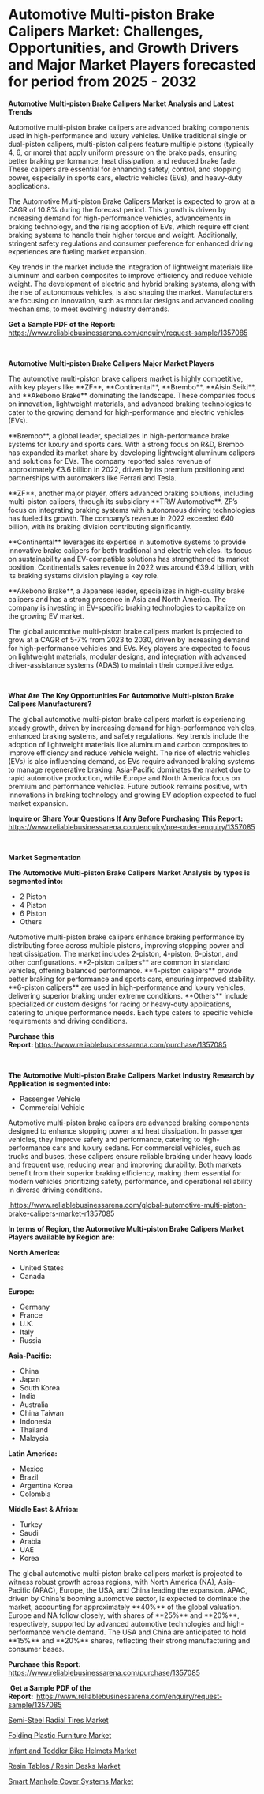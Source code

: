 <p><h1>Automotive Multi-piston Brake Calipers Market: Challenges, Opportunities, and Growth Drivers and Major Market Players forecasted for period from 2025 - 2032</h1></p><p><strong>Automotive Multi-piston Brake Calipers Market Analysis and Latest Trends</strong></p>
<p><p>Automotive multi-piston brake calipers are advanced braking components used in high-performance and luxury vehicles. Unlike traditional single or dual-piston calipers, multi-piston calipers feature multiple pistons (typically 4, 6, or more) that apply uniform pressure on the brake pads, ensuring better braking performance, heat dissipation, and reduced brake fade. These calipers are essential for enhancing safety, control, and stopping power, especially in sports cars, electric vehicles (EVs), and heavy-duty applications.</p><p>The Automotive Multi-piston Brake Calipers Market is expected to grow at a CAGR of 10.8% during the forecast period. This growth is driven by increasing demand for high-performance vehicles, advancements in braking technology, and the rising adoption of EVs, which require efficient braking systems to handle their higher torque and weight. Additionally, stringent safety regulations and consumer preference for enhanced driving experiences are fueling market expansion.</p><p>Key trends in the market include the integration of lightweight materials like aluminum and carbon composites to improve efficiency and reduce vehicle weight. The development of electric and hybrid braking systems, along with the rise of autonomous vehicles, is also shaping the market. Manufacturers are focusing on innovation, such as modular designs and advanced cooling mechanisms, to meet evolving industry demands.</p></p>
<p><strong>Get a Sample PDF of the Report:&nbsp;</strong> <a href="https://www.reliablebusinessarena.com/enquiry/request-sample/1357085?utm_campaign=1943&utm_medium=2&utm_source=Github&utm_content=ia&utm_term=23012025&utm_id=automotive-multi-piston-brake-calipers">https://www.reliablebusinessarena.com/enquiry/request-sample/1357085</a></p>
<p>&nbsp;</p>
<p><strong>Automotive Multi-piston Brake Calipers Major Market Players</strong></p>
<p><p>The automotive multi-piston brake calipers market is highly competitive, with key players like **ZF**, **Continental**, **Brembo**, **Aisin Seiki**, and **Akebono Brake** dominating the landscape. These companies focus on innovation, lightweight materials, and advanced braking technologies to cater to the growing demand for high-performance and electric vehicles (EVs).</p><p>**Brembo**, a global leader, specializes in high-performance brake systems for luxury and sports cars. With a strong focus on R&D, Brembo has expanded its market share by developing lightweight aluminum calipers and solutions for EVs. The company reported sales revenue of approximately €3.6 billion in 2022, driven by its premium positioning and partnerships with automakers like Ferrari and Tesla.</p><p>**ZF**, another major player, offers advanced braking solutions, including multi-piston calipers, through its subsidiary **TRW Automotive**. ZF’s focus on integrating braking systems with autonomous driving technologies has fueled its growth. The company’s revenue in 2022 exceeded €40 billion, with its braking division contributing significantly.</p><p>**Continental** leverages its expertise in automotive systems to provide innovative brake calipers for both traditional and electric vehicles. Its focus on sustainability and EV-compatible solutions has strengthened its market position. Continental’s sales revenue in 2022 was around €39.4 billion, with its braking systems division playing a key role.</p><p>**Akebono Brake**, a Japanese leader, specializes in high-quality brake calipers and has a strong presence in Asia and North America. The company is investing in EV-specific braking technologies to capitalize on the growing EV market.</p><p>The global automotive multi-piston brake calipers market is projected to grow at a CAGR of 5-7% from 2023 to 2030, driven by increasing demand for high-performance vehicles and EVs. Key players are expected to focus on lightweight materials, modular designs, and integration with advanced driver-assistance systems (ADAS) to maintain their competitive edge.</p></p>
<p>&nbsp;</p>
<p><strong>What Are The Key Opportunities For Automotive Multi-piston Brake Calipers Manufacturers?</strong></p>
<p><p>The global automotive multi-piston brake calipers market is experiencing steady growth, driven by increasing demand for high-performance vehicles, enhanced braking systems, and safety regulations. Key trends include the adoption of lightweight materials like aluminum and carbon composites to improve efficiency and reduce vehicle weight. The rise of electric vehicles (EVs) is also influencing demand, as EVs require advanced braking systems to manage regenerative braking. Asia-Pacific dominates the market due to rapid automotive production, while Europe and North America focus on premium and performance vehicles. Future outlook remains positive, with innovations in braking technology and growing EV adoption expected to fuel market expansion.</p></p>
<p><strong>Inquire or Share Your Questions If Any Before Purchasing This Report:</strong> <a href="https://www.reliablebusinessarena.com/enquiry/pre-order-enquiry/1357085?utm_campaign=1943&utm_medium=2&utm_source=Github&utm_content=ia&utm_term=23012025&utm_id=automotive-multi-piston-brake-calipers">https://www.reliablebusinessarena.com/enquiry/pre-order-enquiry/1357085</a></p>
<p>&nbsp;</p>
<p><strong>Market Segmentation</strong></p>
<p><strong>The Automotive Multi-piston Brake Calipers Market Analysis by types is segmented into:</strong></p>
<p><ul><li>2 Piston</li><li>4 Piston</li><li>6 Piston</li><li>Others</li></ul></p>
<p><p>Automotive multi-piston brake calipers enhance braking performance by distributing force across multiple pistons, improving stopping power and heat dissipation. The market includes 2-piston, 4-piston, 6-piston, and other configurations. **2-piston calipers** are common in standard vehicles, offering balanced performance. **4-piston calipers** provide better braking for performance and sports cars, ensuring improved stability. **6-piston calipers** are used in high-performance and luxury vehicles, delivering superior braking under extreme conditions. **Others** include specialized or custom designs for racing or heavy-duty applications, catering to unique performance needs. Each type caters to specific vehicle requirements and driving conditions.</p></p>
<p><strong>Purchase this Report:&nbsp;</strong><a href="https://www.reliablebusinessarena.com/purchase/1357085?utm_campaign=1943&utm_medium=2&utm_source=Github&utm_content=ia&utm_term=23012025&utm_id=automotive-multi-piston-brake-calipers">https://www.reliablebusinessarena.com/purchase/1357085</a></p>
<p>&nbsp;</p>
<p><strong>The Automotive Multi-piston Brake Calipers Market Industry Research by Application is segmented into:</strong></p>
<p><ul><li>Passenger Vehicle</li><li>Commercial Vehicle</li></ul></p>
<p><p>Automotive multi-piston brake calipers are advanced braking components designed to enhance stopping power and heat dissipation. In passenger vehicles, they improve safety and performance, catering to high-performance cars and luxury sedans. For commercial vehicles, such as trucks and buses, these calipers ensure reliable braking under heavy loads and frequent use, reducing wear and improving durability. Both markets benefit from their superior braking efficiency, making them essential for modern vehicles prioritizing safety, performance, and operational reliability in diverse driving conditions.</p></p>
<p><a href="https://www.reliablebusinessarena.com/global-automotive-multi-piston-brake-calipers-market-r1357085?utm_campaign=1943&utm_medium=2&utm_source=Github&utm_content=ia&utm_term=23012025&utm_id=automotive-multi-piston-brake-calipers">&nbsp;https://www.reliablebusinessarena.com/global-automotive-multi-piston-brake-calipers-market-r1357085</a></p>
<p><strong>In terms of Region, the Automotive Multi-piston Brake Calipers Market Players available by Region are:</strong></p>
<p>
    <p> <strong> North America: </strong>
        <ul>
            <li>United States</li>
            <li>Canada</li>
        </ul>
        </p> 
    <p> <strong> Europe: </strong>
        <ul>
            <li>Germany</li>
            <li>France</li>
            <li>U.K.</li>
            <li>Italy</li>
            <li>Russia</li>
        </ul>
        </p> 
    <p> <strong> Asia-Pacific: </strong>
        <ul>
            <li>China</li>
            <li>Japan</li>
            <li>South Korea</li>
            <li>India</li>
            <li>Australia</li>
            <li>China Taiwan</li>
            <li>Indonesia</li>
            <li>Thailand</li>
            <li>Malaysia</li>
        </ul>
        </p> 
    <p> <strong> Latin America: </strong>
        <ul>
            <li>Mexico</li>
            <li>Brazil</li>
            <li>Argentina Korea</li>
            <li>Colombia</li>
        </ul>
        </p> 
    <p> <strong> Middle East & Africa: </strong>
        <ul>
            <li>Turkey</li>
            <li>Saudi</li>
            <li>Arabia</li>
            <li>UAE</li>
            <li>Korea</li>
        </ul>
    </p>
    </p>
<p><p>The global automotive multi-piston brake calipers market is projected to witness robust growth across regions, with North America (NA), Asia-Pacific (APAC), Europe, the USA, and China leading the expansion. APAC, driven by China's booming automotive sector, is expected to dominate the market, accounting for approximately **40%** of the global valuation. Europe and NA follow closely, with shares of **25%** and **20%**, respectively, supported by advanced automotive technologies and high-performance vehicle demand. The USA and China are anticipated to hold **15%** and **20%** shares, reflecting their strong manufacturing and consumer bases.</p></p>
<p><strong>Purchase this Report: </strong><a href="https://www.reliablebusinessarena.com/purchase/1357085?utm_campaign=1943&utm_medium=2&utm_source=Github&utm_content=ia&utm_term=23012025&utm_id=automotive-multi-piston-brake-calipers">https://www.reliablebusinessarena.com/purchase/1357085</a></p>
<p>&nbsp;<strong>Get a Sample PDF of the Report:&nbsp;&nbsp;</strong><a href="https://www.reliablebusinessarena.com/enquiry/request-sample/1357085?utm_campaign=1943&utm_medium=2&utm_source=Github&utm_content=ia&utm_term=23012025&utm_id=automotive-multi-piston-brake-calipers">https://www.reliablebusinessarena.com/enquiry/request-sample/1357085</a></p>
<p><strong></strong></p>
<p><p><a href="https://www.linkedin.com/pulse/comprehensive-evaluation-sustainability-semi-steel-radial-fgkvc?utm_campaign=1943&utm_medium=2&utm_source=Github&utm_content=ia&utm_term=23012025&utm_id=automotive-multi-piston-brake-calipers">Semi-Steel Radial Tires Market</a></p><p><a href="https://www.linkedin.com/pulse/growth-projections-folding-plastic-furniture-market-from-2025-qfxse?utm_campaign=1943&utm_medium=2&utm_source=Github&utm_content=ia&utm_term=23012025&utm_id=automotive-multi-piston-brake-calipers">Folding Plastic Furniture Market</a></p><p><a href="https://www.linkedin.com/pulse/infant-toddler-bike-helmets-market-size-forecast-2025-2032-lhwpc?utm_campaign=1943&utm_medium=2&utm_source=Github&utm_content=ia&utm_term=23012025&utm_id=automotive-multi-piston-brake-calipers">Infant and Toddler Bike Helmets Market</a></p><p><a href="https://www.linkedin.com/pulse/resin-tables-desks-market-global-analysis-trends-forecasts-ermpc?utm_campaign=1943&utm_medium=2&utm_source=Github&utm_content=ia&utm_term=23012025&utm_id=automotive-multi-piston-brake-calipers">Resin Tables / Resin Desks Market</a></p><p><a href="https://www.linkedin.com/pulse/smart-manhole-cover-systems-market-size-expected-grow-quqqf?utm_campaign=1943&utm_medium=2&utm_source=Github&utm_content=ia&utm_term=23012025&utm_id=automotive-multi-piston-brake-calipers">Smart Manhole Cover Systems Market</a></p></p>